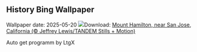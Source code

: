 ## History Bing Wallpaper
Wallpaper date: 2025-05-20
![](https://www.bing.com/th?id=OHR.MountHamilton_EN-US3808058743_UHD.jpg&w=1000)Download: [Mount Hamilton, near San Jose, California (© Jeffrey Lewis/TANDEM Stills + Motion)](https://www.bing.com/th?id=OHR.MountHamilton_EN-US3808058743_UHD.jpg)

Auto get programm by LtgX
